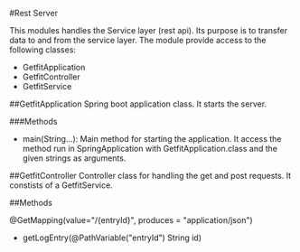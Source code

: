 #Rest Server

This modules handles the Service layer (rest api). Its purpose is to transfer data to and from the service layer. The module provide access to the following classes:

- GetfitApplication
- GetfitController
- GetfitService

##GetfitApplication
Spring boot application class. It starts the server.

###Methods
- main(String...): Main method for starting the application. It access the method run in SpringApplication with GetfitApplication.class and the given strings as arguments.

##GetfitController
Controller class for handling the get and post requests. It constists of a GetfitService.

##Methods

@GetMapping(value="/{entryId}", produces = "application/json")
- getLogEntry(@PathVariable("entryId") String id)
